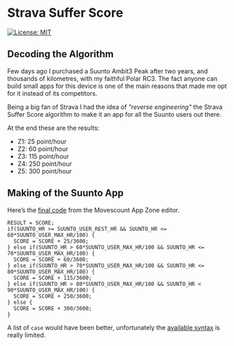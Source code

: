 # Strava Suffer Score

[![License: MIT](https://img.shields.io/badge/License-MIT-yellow.svg)](https://opensource.org/licenses/MIT)

## Decoding the Algorithm
Few days ago I purchased a Suunto Ambit3 Peak after two years, and thousands of kilometres, with my faithful Polar RC3. The fact anyone can build small apps for this device is one of the main reasons that made me opt for it instead of its competitors.

Being a big fan of Strava I had the idea of _"reverse engineering"_ the Strava Suffer Score algorithm to make it an app for all the Suunto users out there.

At the end these are the results:

- Z1: 25 point/hour
- Z2: 60 point/hour
- Z3: 115 point/hour
- Z4: 250 point/hour
- Z5: 300 point/hour

## Making of the Suunto App
Here’s the [final code](http://www.movescount.com/apps/app10925786) from the Movescount App Zone editor.

```
RESULT = SCORE;
if(SUUNTO_HR >= SUUNTO_USER_REST_HR && SUUNTO_HR <= 60*SUUNTO_USER_MAX_HR/100) {
  SCORE = SCORE + 25/3600;
} else if(SUUNTO_HR > 60*SUUNTO_USER_MAX_HR/100 && SUUNTO_HR <= 70*SUUNTO_USER_MAX_HR/100) {
  SCORE = SCORE + 60/3600;
} else if(SUUNTO_HR > 70*SUUNTO_USER_MAX_HR/100 && SUUNTO_HR <= 80*SUUNTO_USER_MAX_HR/100) {
  SCORE = SCORE + 115/3600;
} else if(SUUNTO_HR > 80*SUUNTO_USER_MAX_HR/100 && SUUNTO_HR < 90*SUUNTO_USER_MAX_HR/100) {
  SCORE = SCORE + 250/3600;
} else {
  SCORE = SCORE + 300/3600;
}
```

A list of `case` would have been better, unfortunately the [available syntax](http://content.static.movescount.com/downloads/SuuntoAppZoneDeveloperManual.pdf) is really limited.

